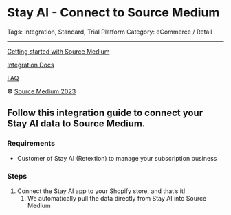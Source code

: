 # Stay AI - Connect to Source Medium

Tags: Integration, Standard, Trial
Platform Category: eCommerce / Retail

---

[Getting started with Source Medium](https://www.notion.so/Getting-started-with-Source-Medium-c5767189520342c0a404f2d0045dd44d?pvs=21)

[Integration Docs](https://www.notion.so/Integration-Docs-2c27a8bf6ec74d7d8c63d6d66fa82a7d?pvs=21)

[FAQ](https://www.notion.so/FAQ-2ce974d908834aa7a3e73800657dbf03?pvs=21)

**©** [Source Medium 2023](https://www.sourcemedium.com/)

## Follow this integration guide to connect your Stay AI data to Source Medium.

### Requirements

- Customer of Stay AI (Retextion) to manage your subscription business

### Steps

1. Connect the Stay AI app to your Shopify store, and that’s it! 
    1. We automatically pull the data directly from Stay AI into Source Medium